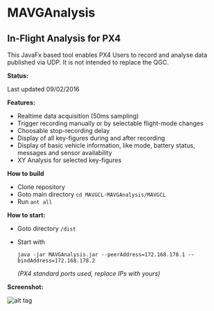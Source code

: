 # MAVGAnalysis

## In-Flight Analysis for PX4

This JavaFx based tool enables PX4 Users to record and analyse data published via UDP. It is not intended to replace the QGC.

**Status:** 

Last updated 09/02/2016​

**Features:**

- Realtime data acquisition (50ms sampling)
- Trigger recording manually or by selectable flight-mode changes
- Choosable stop-recording delay
- Display of all key-figures during and after recording
- Display of basic vehicle information, like mode, battery status, messages and sensor availability
- XY Analysis for selected key-figures

**How to build**

- Clone repository
- Goto main directory  `cd MAVGCL-MAVGAnalysis/MAVGCL`
- Run `ant all`

**How to start:**

- Goto directory `/dist`
  
- Start with 
  
  `java -jar MAVGAnalysis.jar --peerAddress=172.168.178.1 --bindAddress=172.168.178.2`
  
   *(PX4 standard ports used, replace IPs with yours)*



**Screenshot:**

![alt tag](https://raw.github.com/ecmnet/MAVGCL/MAVGAnalysis/MAVGCL/screenshot.png)